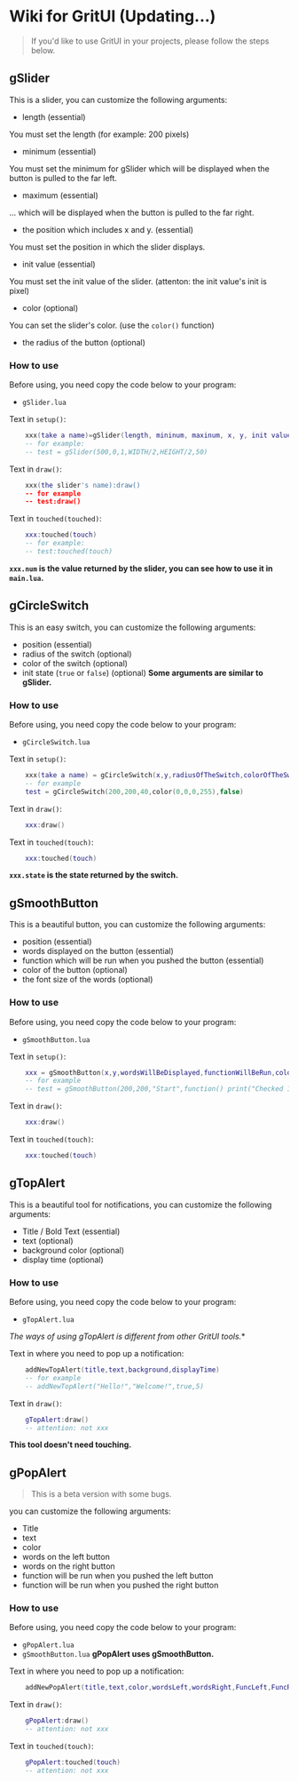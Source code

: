 # Wiki for GritUI (Updating...)
> If you'd like to use GritUI in your projects, please follow the steps below.

## gSlider



This is a slider, you can customize the following arguments:
- length (essential)

You must set the length (for example: 200 pixels)
- minimum (essential)

You must set the minimum for gSlider which will be displayed when the button is pulled to the far left.

- maximum (essential)

... which will be displayed when the button is pulled to the far right.
- the position which includes x and y. (essential)

You must set the position in which the slider displays.
- init value (essential)

You must set the init value of the slider. (attenton: the init value's init is pixel)
- color (optional)

You can set the slider's color. (use the `color()` function)
- the radius of the button (optional)

### How to use

Before using, you need copy the code below to your program:
- `gSlider.lua` 


Text in `setup()`:
```lua
	xxx(take a name)=gSlider(length, mininum, maxinum, x, y, init value, color, radius)
	-- for example:
	-- test = gSlider(500,0,1,WIDTH/2,HEIGHT/2,50)
```


Text in `draw()`:
```lua
	xxx(the slider's name):draw()
	-- for example
	-- test:draw()
```


Text in `touched(touched)`:
```lua
	xxx:touched(touch)
	-- for example:
	-- test:touched(touch)
```


**`xxx.num` is the value returned by the slider, you can see how to use it in `main.lua`.**


## gCircleSwitch

This is an easy switch, you can customize the following arguments:
- position (essential)
- radius of the switch (optional)
- color of the switch (optional)
- init state (`true` or `false`) (optional)
**Some arguments are similar to gSlider.**

### How to use
Before using, you need copy the code below to your program:
- `gCircleSwitch.lua` 

Text in `setup()`:
```lua
	xxx(take a name) = gCircleSwitch(x,y,radiusOfTheSwitch,colorOfTheSwitch,initState)
	-- for example
	test = gCircleSwitch(200,200,40,color(0,0,0,255),false) 
```
Text in `draw()`:
```lua
	xxx:draw()
```

Text in `touched(touch)`:
```lua
	xxx:touched(touch)
```

**`xxx.state` is the state returned by the switch.**


## gSmoothButton

This is a beautiful button, you can customize the following arguments:
- position (essential)
- words displayed on the button (essential)
- function which will be run when you pushed the button (essential)
- color of the button (optional)
- the font size of the words (optional)

### How to use
Before using, you need copy the code below to your program:
- `gSmoothButton.lua` 

Text in `setup()`:
```lua
	xxx = gSmoothButton(x,y,wordsWillBeDisplayed,functionWillBeRun,colorOfButton,fontSizeOfWords)
	-- for example
	-- test = gSmoothButton(200,200,"Start",function() print("Checked 1") end,color(0,0,0),30)
```
Text in `draw()`:
```lua
	xxx:draw()
```

Text in `touched(touch)`:
```lua
	xxx:touched(touch)
```


## gTopAlert

This is a beautiful tool for notifications, you can customize the following arguments:
- Title / Bold Text (essential)
- text (optional)
- background color (optional)
- display time (optional)

### How to use
Before using, you need copy the code below to your program:
- `gTopAlert.lua` 

*The ways of using gTopAlert is different from other GritUI tools.**

Text in where you need to pop up a notification:
```lua
	addNewTopAlert(title,text,background,displayTime)
	-- for example
	-- addNewTopAlert("Hello!","Welcome!",true,5)
```
Text in `draw()`:
```lua
	gTopAlert:draw()
	-- attention: not xxx
```

**This tool doesn't need touching.**


## gPopAlert

> This is a beta version with some bugs.

you can customize the following arguments:
- Title
- text
- color
- words on the left button
- words on the right button
- function will be run when you pushed the left button
- function will be run when you pushed the right button

### How to use
Before using, you need copy the code below to your program:
- `gPopAlert.lua` 
- `gSmoothButton.lua`
**gPopAlert uses gSmoothButton.**

Text in where you need to pop up a notification:
```lua
	addNewPopAlert(title,text,color,wordsLeft,wordsRight,FuncLeft,FuncRight)
```
Text in `draw()`:
```lua
	gPopAlert:draw()
	-- attention: not xxx
```

Text in `touched(touch)`:
```lua
	gPopAlert:touched(touch)
	-- attention: not xxx
```
